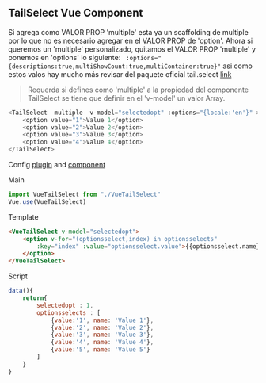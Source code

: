 ## TailSelect Vue Component
Si agrega como VALOR PROP 'multiple' esta ya un scaffolding de multiple por lo que no es necesario
agregar en el VALOR PROP de 'option'. Ahora si queremos un 'multiple' personalizado, quitamos el VALOR PROP 'multiple' 
y ponemos en 'options' lo siguiente:
```  :options="{descriptions:true,multiShowCount:true,multiContainer:true}" ``` asi como estos valos 
hay mucho más revisar del paquete oficial tail.select [link](https://www.npmjs.com/package/tail.select#default-options)
> Requerda si defines como 'multiple' a la propiedad del componente TailSelect se tiene que definir en el 'v-model' un valor Array.

```js
<TailSelect  multiple  v-model="selectedopt" :options="{locale:'en'}" >
    <option value="1">Value 1</option>
    <option value="2">Value 2</option>
    <option value="3">Value 3</option>
    <option value="4">Value 4</option>
</TailSelect>
```
Config [plugin](src/VueTailSelect.js) and [component](src/components/TailSelect.vue)

Main
```js
import VueTailSelect from "./VueTailSelect"
Vue.use(VueTailSelect)
```
Template
```html
<VueTailSelect v-model="selectedopt">
    <option v-for="(optionsselect,index) in optionsselects" 
        :key="index" :value="optionsselect.value">{{optionsselect.name}}
    </option>
</VueTailSelect>
```
Script
```js
data(){
    return{
        selectedopt : 1,
        optionsselects : [
            {value:'1', name: 'Value 1'},
            {value:'2', name: 'Value 2'},
            {value:'3', name: 'Value 3'},
            {value:'4', name: 'Value 4'},
            {value:'5', name: 'Value 5'}
        ]
    }
}
```